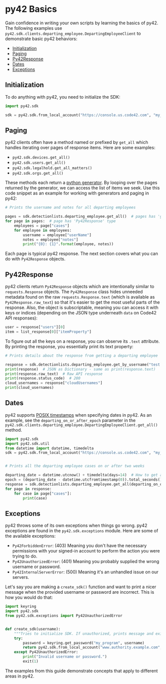 # py42 Basics

Gain confidence in writing your own scripts by learning the basics of py42. The following examples use
`py42.sdk.clients.departing_employee.DepartingEmployeeClient` to demonstrate basic py42 behaviors:
* [Initialization](#initialization)
* [Paging](#paging)
* [Py42Response](#py42response)
* [Dates](#dates)
* [Exceptions](#exceptions)

## Initialization

To do anything with py42, you need to initialize the SDK:
```python
import py42.sdk

sdk = py42.sdk.from_local_account("https://console.us.code42.com", "my_username", "my_password")
```

## Paging

py42 clients often have a method named or prefixed by `get_all`  which handles iterating over pages of response items.
Here are some examples:
* `py42.sdk.devices.get_all()`
* `py42.sdk.users.get_all()`
* `py42.sdk.legalhold.get_all_matters()`
* `py42.sdk.orgs.get_all()`

These methods each return a [python generator](https://wiki.python.org/moin/Generators). By looping over the pages
returned by the generator, we can access the list of items we seek. Use this code snippet as an example for
working with generators and paging in py42:
```python
# Prints the username and notes for all departing employees

pages = sdk.detectionlists.departing_employee.get_all()  # pages has 'generator' type
for page in pages:  # page has 'Py42Response' type
    employees = page["cases"]
    for employee in employees:
        username = employee["userName"]
        notes = employee["notes"]
        print("{0}: {1}".format(employee, notes))
```

Each page is typical py42 response. The next section covers what you can do with `Py42Response` objects.

## Py42Response

py42 clients return `Py42Response` objects which are intentionally similar to `requests.Response` objects.
The `Py42Response` class hides unneeded metadata found on the raw `requests.Response.text` (which is available as
`Py42Response.raw_text`) so that it's easier to get the most useful parts of the response. Also, the object is
subscriptable, meaning you can access it with keys or indices (depending on the JSON type underneath `data` on Code42
API responses):
```python
user = response["users"][0]
item = list_response[0]["itemProperty"]
```

To figure out all the keys on a response, you can observe its `.text` attribute. By printing the response, you
essentially print its text property:

```python
# Prints details about the response from getting a departing employee

response = sdk.detectionlists.departing_employee.get_by_username("test.user@example.com")
print(response)  # JSON as Dictionary - same as print(response.text)
print(response.raw_text)  # Raw API response
print(response.status_code)  # 200
cloud_usernames = response["cloudUsernames"]
print(cloud_usernames)
```

## Dates

py42 supports [POSIX timestamps](https://en.wikipedia.org/wiki/Unix_time) when specifying dates in py42.
As an example, see the `departing_on_or_after_epoch` parameter in the
`py42.sdk.clients.departing_employee.DepartingEmployeeClient.get_all()` method.
```python
import py42.sdk
import py42.sdk.util
from datetime import datetime, timedelta
sdk = py42.sdk.from_local_account("https://console.us.code42.com", "my_username", "my_password")


# Prints all the departing employee cases on or after two weeks

departing_date = datetime.utcnow() + timedelta(days=14)  # How to get a date in the future
epoch = (departing_date - datetime.utcfromtimestamp(0)).total_seconds()  # How to an epoch time (float)
response = sdk.detectionlists.departing_employee.get_all(departing_on_or_after_epoch=epoch)
for page in response:
    for case in page["cases"]:
        print(case)
```

## Exceptions

py42 throws some of its own exceptions when things go wrong. py42 exceptions are found in the `py42.sdk.exceptions`
module. Here are some of the available exceptions:
* `Py42ForbiddenError`: (403) Meaning you don't have the necessary permissions with your signed-in account to perform
the action you were trying to do.
* `Py42UnauthorizedError`: (401) Meaning you probably supplied the wrong username or password.
* `Py42InternalServerError`: (500) Meaning it's an unhandled issue on our servers.

Let's say you are making a `create_sdk()` function and want to print a nicer message when the provided username or
password are incorrect. This is how you would do that:
```python
import keyring
import py42.sdk
from py42.sdk.exceptions import Py42UnauthorizedError


def create_sdk(username):
    """Tries to initialize SDK. If unauthorized, prints message and exits."""
    try:
        password = keyring.get_password("my_program", username)
        return py42.sdk.from_local_account("www.authority.example.com", username, password)
    except Py42UnauthorizedError:
        print("Invalid username or password.")
        exit(1)
```

The examples from this guide demonstrate concepts that apply to different areas in py42.
